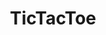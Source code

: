   <title>Document</title>
  <div align="center">
    <strong>
      <h1>TicTacToe</h1>
    </strong>
  </div>